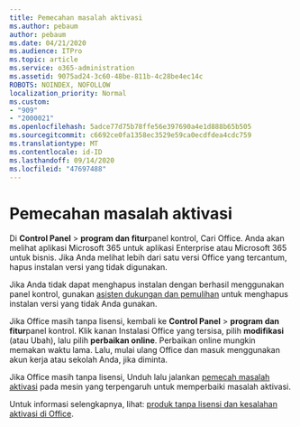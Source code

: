 ```yaml
---
title: Pemecahan masalah aktivasi
ms.author: pebaum
author: pebaum
ms.date: 04/21/2020
ms.audience: ITPro
ms.topic: article
ms.service: o365-administration
ms.assetid: 9075ad24-3c60-48be-811b-4c28be4ec14c
ROBOTS: NOINDEX, NOFOLLOW
localization_priority: Normal
ms.custom:
- "909"
- "2000021"
ms.openlocfilehash: 5adce77d75b78ffe56e397690a4e1d888b65b505
ms.sourcegitcommit: c6692ce0fa1358ec3529e59ca0ecdfdea4cdc759
ms.translationtype: MT
ms.contentlocale: id-ID
ms.lasthandoff: 09/14/2020
ms.locfileid: "47697488"
---
```

# <a name="activation-troubleshooting"></a>Pemecahan masalah aktivasi

Di **Control Panel** \> **program dan fitur**panel kontrol, Cari Office. Anda akan melihat aplikasi Microsoft 365 untuk aplikasi Enterprise atau Microsoft 365 untuk bisnis. Jika Anda melihat lebih dari satu versi Office yang tercantum, hapus instalan versi yang tidak digunakan.
  
Jika Anda tidak dapat menghapus instalan dengan berhasil menggunakan panel kontrol, gunakan [asisten dukungan dan pemulihan](https://aka.ms/SARA-OfficeUninstall-Alchemy) untuk menghapus instalan versi yang tidak Anda gunakan.
  
Jika Office masih tanpa lisensi, kembali ke **Control Panel** \> **program dan fitur**panel kontrol. Klik kanan Instalasi Office yang tersisa, pilih **modifikasi** (atau Ubah), lalu pilih **perbaikan online**. Perbaikan online mungkin memakan waktu lama. Lalu, mulai ulang Office dan masuk menggunakan akun kerja atau sekolah Anda, jika diminta.
  
Jika Office masih tanpa lisensi, Unduh lalu jalankan [pemecah masalah aktivasi](https://aka.ms/SARA-OfficeActivation-Alchemy) pada mesin yang terpengaruh untuk memperbaiki masalah aktivasi.
  
Untuk informasi selengkapnya, lihat: [produk tanpa lisensi dan kesalahan aktivasi di Office](https://support.office.com/article/0d23d3c0-c19c-4b2f-9845-5344fedc4380).
